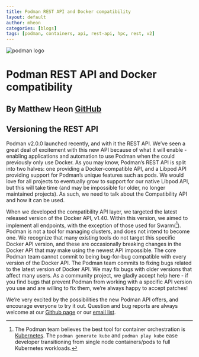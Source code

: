 ```yaml
---
title: Podman REST API and Docker compatibility
layout: default
author: mheon
categories: [blogs]
tags: [podman, containers, api, rest-api, hpc, rest, v2]
---
```


![podman logo](../static/vectors/raw/podman.svg)

# Podman REST API and Docker compatibility

## By Matthew Heon [GitHub](https://github.com/mheon)

## Versioning the REST API

Podman v2.0.0 launched recently, and with it the REST API. We’ve seen a great deal of excitement with this new API because of what it will enable - enabling applications and automation to use Podman when the could previously only use Docker. As you may know, Podman’s REST API is split into two halves: one providing a Docker-compatible API, and a Libpod API providing support for Podman’s unique features such as pods. We would love for all projects to eventually grow to support for our native Libpod API, but this will take time (and may be impossible for older, no longer maintained projects). As such, we need to talk about the Compatibility API and how it can be used.

<!--truncate-->

When we developed the compatibility API layer, we targeted the latest released version of the Docker API, v1.40. Within this version, we aimed to implement all endpoints, with the exception of those used for Swarm([^1]). Podman is not a tool for managing clusters, and does not intend to become one. We recognize that many existing tools do not target this specific Docker API version, and these are occasionally breaking changes in the Docker API that may make using the newest API impossible. The core Podman team cannot commit to being bug-for-bug compatible with every version of the Docker API. The Podman team commits to fixing bugs related to the latest version of Docker API. We may fix bugs with older versions that affect many users. As a community project, we gladly accept help here - if you find bugs that prevent Podman from working with a specific API version you use and are willing to fix them, we’re always happy to accept patches!

We’re very excited by the possibilities the new Podman API offers, and encourage everyone to try it out. Question and bug reports are always welcome at our [Github page](https://github.com/containers/podman) or our [email list](https://lists.podman.io/admin/lists/podman.lists.podman.io/).

[^1]: The Podman team believes the best tool for container orchestration is [Kubernetes](https://kubernetes.io/). The `podman generate kube` and `podman play kube` ease developer transitioning from single node containers/pods to full Kubernetes workloads.

